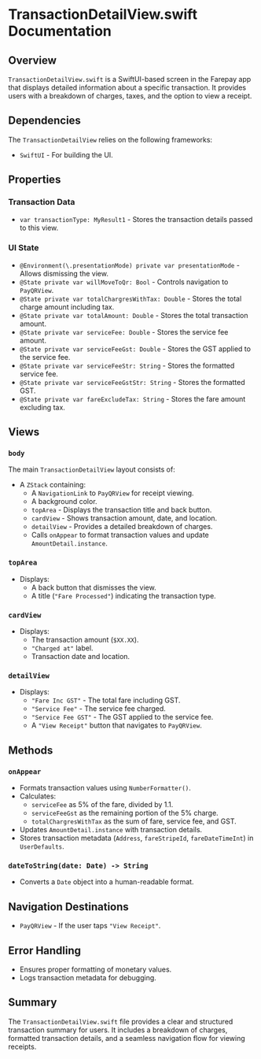 # TransactionDetailView.swift Documentation

## Overview
`TransactionDetailView.swift` is a SwiftUI-based screen in the Farepay app that displays detailed information about a specific transaction. It provides users with a breakdown of charges, taxes, and the option to view a receipt.

## Dependencies
The `TransactionDetailView` relies on the following frameworks:
- `SwiftUI` - For building the UI.

## Properties

### Transaction Data
- `var transactionType: MyResult1` - Stores the transaction details passed to this view.

### UI State
- `@Environment(\.presentationMode) private var presentationMode` - Allows dismissing the view.
- `@State private var willMoveToQr: Bool` - Controls navigation to `PayQRView`.
- `@State private var totalChargresWithTax: Double` - Stores the total charge amount including tax.
- `@State private var totalAmount: Double` - Stores the total transaction amount.
- `@State private var serviceFee: Double` - Stores the service fee amount.
- `@State private var serviceFeeGst: Double` - Stores the GST applied to the service fee.
- `@State private var serviceFeeStr: String` - Stores the formatted service fee.
- `@State private var serviceFeeGstStr: String` - Stores the formatted GST.
- `@State private var fareExcludeTax: String` - Stores the fare amount excluding tax.

## Views

### `body`
The main `TransactionDetailView` layout consists of:
- A `ZStack` containing:
  - A `NavigationLink` to `PayQRView` for receipt viewing.
  - A background color.
  - `topArea` - Displays the transaction title and back button.
  - `cardView` - Shows transaction amount, date, and location.
  - `detailView` - Provides a detailed breakdown of charges.
  - Calls `onAppear` to format transaction values and update `AmountDetail.instance`.

### `topArea`
- Displays:
  - A back button that dismisses the view.
  - A title (`"Fare Processed"`) indicating the transaction type.

### `cardView`
- Displays:
  - The transaction amount (`$XX.XX`).
  - `"Charged at"` label.
  - Transaction date and location.

### `detailView`
- Displays:
  - `"Fare Inc GST"` - The total fare including GST.
  - `"Service Fee"` - The service fee charged.
  - `"Service Fee GST"` - The GST applied to the service fee.
  - A `"View Receipt"` button that navigates to `PayQRView`.

## Methods

### `onAppear`
- Formats transaction values using `NumberFormatter()`.
- Calculates:
  - `serviceFee` as 5% of the fare, divided by 1.1.
  - `serviceFeeGst` as the remaining portion of the 5% charge.
  - `totalChargresWithTax` as the sum of fare, service fee, and GST.
- Updates `AmountDetail.instance` with transaction details.
- Stores transaction metadata (`Address`, `fareStripeId`, `fareDateTimeInt`) in `UserDefaults`.

### `dateToString(date: Date) -> String`
- Converts a `Date` object into a human-readable format.

## Navigation Destinations
- `PayQRView` - If the user taps `"View Receipt"`.

## Error Handling
- Ensures proper formatting of monetary values.
- Logs transaction metadata for debugging.

## Summary
The `TransactionDetailView.swift` file provides a clear and structured transaction summary for users. It includes a breakdown of charges, formatted transaction details, and a seamless navigation flow for viewing receipts.


